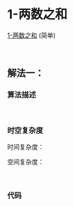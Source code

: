 # 1-两数之和

[1-两数之和](https://leetcode-cn.com/problems/two-sum/) (简单)

<br />

## 解法一：

### 算法描述



<br />

### 时空复杂度

时间复杂度：

空间复杂度：

<br />

### 代码

```java

```

<br />

